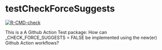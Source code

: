 # testCheckForceSuggests
<!-- badges: start -->
[![R-CMD-check](https://github.com/beckerbenj/testCheckForceSuggests/actions/workflows/R-CMD-check.yaml/badge.svg)](https://github.com/beckerbenj/testCheckForceSuggests/actions/workflows/R-CMD-check.yaml)
<!-- badges: end -->

This is a A Github Action Test package: How can _CHECK_FORCE_SUGGESTS = FALSE be implemented using the new(er) Github Action workflows?
